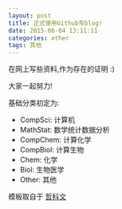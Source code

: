 ```yaml
---
layout: post
title: 正式使用Github写blog!
date: 2015-06-04 13:11:11
categories: other
tags: 其他
---
```


在网上写些资料,作为存在的证明 :)

大家一起努力!

基础分类初定为: 

- CompSci: 计算机
- MathStat: 数学统计数据分析
- CompChem: 计算化学
- CompBiol: 计算生物
- Chem: 化学
- Biol: 生物医学
- Other: 其他

模板取自于 [哲科文](http://jerkwin.github.io/)
